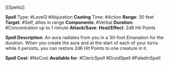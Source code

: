 [[Spells]]

**Spell** Type: #Level3 #Abjuration 
**Casting** Time: #Action 
**Range**: 30 feet
**Target**: #Self, allies in range 
**Components**: #Verbal 
**Duration**: #Concentration up to 1 minute
**Attack/Save**:
**Heal/Effect**: 2d6 Hit Points

**Spell Description**: 
	An aura radiates from you in a 30-foot Emanation for the duration. When you create the aura and at the start of each of your turns while it persists, you can restore 2d6 Hit Points to one creature in it.

**Spell Cost**: #NoCost 
**Available for**: #ClericSpell #DruidSpell #PaladinSpell 